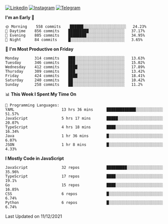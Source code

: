 [![Linkedin](https://img.shields.io/badge/-Archie-blue?style=flat-square&labelColor=gray&logo=Linkedin&logoColor=white&link=https://www.linkedin.com/in/archisdi)](https://www.linkedin.com/in/archisdi)
[![Instagram](https://img.shields.io/badge/-@archisdi-orange?style=flat-square&labelColor=gray&logo=Instagram&logoColor=white&link=https://www.instagram.com/archisdi)](https://www.instagram.com/archisdi)
[![Telegram](https://img.shields.io/badge/-aai-informational?style=flat-square&labelColor=gray&logo=telegram&logoColor=white&link=https://t.me/archisdi)](https://t.me/archisdi)

<!--START_SECTION:waka-->
**I'm an Early 🐤** 

```text
🌞 Morning    558 commits    ██████░░░░░░░░░░░░░░░░░░░   24.23% 
🌆 Daytime    856 commits    █████████░░░░░░░░░░░░░░░░   37.17% 
🌃 Evening    805 commits    ████████░░░░░░░░░░░░░░░░░   34.95% 
🌙 Night      84 commits     █░░░░░░░░░░░░░░░░░░░░░░░░   3.65%

```
📅 **I'm Most Productive on Friday** 

```text
Monday       314 commits    ███░░░░░░░░░░░░░░░░░░░░░░   13.63% 
Tuesday      346 commits    ███░░░░░░░░░░░░░░░░░░░░░░   15.02% 
Wednesday    412 commits    ████░░░░░░░░░░░░░░░░░░░░░   17.89% 
Thursday     309 commits    ███░░░░░░░░░░░░░░░░░░░░░░   13.42% 
Friday       424 commits    ████░░░░░░░░░░░░░░░░░░░░░   18.41% 
Saturday     240 commits    ██░░░░░░░░░░░░░░░░░░░░░░░   10.42% 
Sunday       258 commits    ██░░░░░░░░░░░░░░░░░░░░░░░   11.2%

```


📊 **This Week I Spent My Time On** 

```text
💬 Programming Languages: 
YAML                     13 hrs 36 mins      █████████████░░░░░░░░░░░░   51.57% 
JavaScript               5 hrs 17 mins       █████░░░░░░░░░░░░░░░░░░░░   20.07% 
TypeScript               4 hrs 18 mins       ████░░░░░░░░░░░░░░░░░░░░░   16.34% 
Java                     1 hr 36 mins        █░░░░░░░░░░░░░░░░░░░░░░░░   6.07% 
JSON                     1 hr 8 mins         █░░░░░░░░░░░░░░░░░░░░░░░░   4.33%

```

**I Mostly Code in JavaScript** 

```text
JavaScript               32 repos            █████████░░░░░░░░░░░░░░░░   35.96% 
TypeScript               17 repos            ████░░░░░░░░░░░░░░░░░░░░░   19.1% 
Go                       15 repos            ████░░░░░░░░░░░░░░░░░░░░░   16.85% 
CSS                      6 repos             █░░░░░░░░░░░░░░░░░░░░░░░░   6.74% 
Python                   6 repos             █░░░░░░░░░░░░░░░░░░░░░░░░   6.74%

```



 Last Updated on 11/12/2021
<!--END_SECTION:waka-->